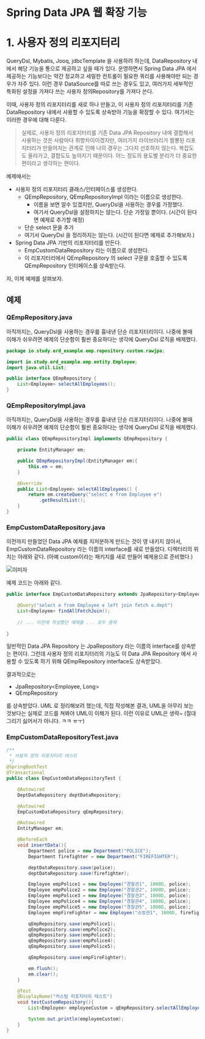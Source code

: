 # Spring Data JPA 웹 확장 기능

# 1. 사용자 정의 리포지터리

QueryDsl, Mybatis, Jooq, jdbcTemplate 을 사용하려 하는데, DataRepository 내에서 해당 기능을 통으로 제공하고 싶을 때가 있다. 운영하면서 Spring Data JPA 에서 제공하는 기능보다는 약간 정교하고 세밀한 컨트롤이 필요한 쿼리를 사용해야만 되는 경우가 자주 있다. 이런 경우 DataSource를 따로 쓰는 경우도 있고, 여러가지 세부적인 특화된 설정을 가져다 쓰는 사용자 정의Repository를 가져다 쓴다.   

  

이때, 사용자 정의 리포지터리를 새로 하나 만들고, 이 사용자 정의 리포지터리를 기존 DataRepository 내에서 사용할 수 있도록 상속받아 기능을 확장할 수 있다. 여기서는 이러한 경우에 대해 다룬다. 

> 실제로, 사용자 정의 리포지터리를 기존 Data JPA Repository 내에 결합해서 사용하는 것은 사람마다 취향차이이겠지만, 여러가지 라이브러리가 짬뽕된 리포지터리가 만들어지는 관계로 인해 나의 경우는 그다지 선호하지 않는다. 복잡도도 올라가고, 결합도도 높아지기 때문이다. 어느 정도의 용도별 분리가 더 중요한 편이라고 생각하는 편이다.  

예제에서는  

- 사용자 정의 리포지터리 클래스/인터페이스를 생성한다.
  - QEmpRepository, QEmpRepositoryImpl 이라는 이름으로 생성한다.
    - 이름을 보면 알수 있겠지만, QueryDsl을 사용하는 경우를 가정했다. 
    - 여기서 QueryDsl을 설정하지는 않는다. 단순 가정일 뿐이다. (시간이 된다면 예제로 추가할 예정)
  - 단순 select 문을 추가
  - 여기서 QueryDsl 을 정리하지는 않는다. (시간이 된다면 예제로 추가해보자.)
- Spring Data JPA 기반의 리포지터리를 만든다. 
  - EmpCustomDataRepository 라는 이름으로 생성한다.
  - 이 리포지터리에서 QEmpRepository 의 select 구문을 호출할 수 있도록 QEmpRepository 인터페이스를 상속받는다.

자, 이제 예제를 살펴보자.

## 예제

### QEmpRepository.java

아직까지는, QueryDsl을 사용하는 경우를 흉내낸 단순 리포지터리이다. 나중에 볼때 이해가 쉬우려면 예제의 단순함이 훨씬 중요하다는 생각에 QueryDsl 로직을 배제했다.

```java
package io.study.erd_example.emp.repository.custom.rawjpa;

import io.study.erd_example.emp.entity.Employee;
import java.util.List;

public interface QEmpRepository {
	List<Employee> selectAllEmployees();
}
```



### QEmpRepositoryImpl.java

아직까지는, QueryDsl을 사용하는 경우를 흉내낸 단순 리포지터리이다. 나중에 볼때 이해가 쉬우려면 예제의 단순함이 훨씬 중요하다는 생각에 QueryDsl 로직을 배제했다.

```java
public class QEmpRepositoryImpl implements QEmpRepository {

	private EntityManager em;

	public QEmpRepositoryImpl(EntityManager em){
		this.em = em;
	}

	@Override
	public List<Employee> selectAllEmployees() {
		return em.createQuery("select e from Employee e")
			.getResultList();
	}
}
```



### EmpCustomDataRepository.java

이전까지 만들었던 Data JPA 예제를 지저분하게 만드는 것이 영 내키지 않아서, EmpCustomDataRepository 라는 이름의 interface를 새로 만들었다. 디렉터리의 위치는 아래와 같다. (아예 custom이라는 패키지를 새로 만들어 예제용으로 준비했다.)

![이미자](/Users/kyle.sgjung/workspace/sgjung/study_archives/java/JPA/DataJPA-Basic/Advanced/img/CUSTOM_JPA_1.png)

예제 코드는 아래와 같다.

```java
public interface EmpCustomDataRepository extends JpaRepository<Employee, Long>, QEmpRepository {

	@Query("select e from Employee e left join fetch e.dept")
	List<Employee> findAllFetchJoin();
  
	// ... 이전에 작성했던 예제들 ... 모두 중략 
  
}
```



일반적인 Data JPA Repository 는 JpaRepository 라는 이름의 interface를 상속받는 편이다. 그런데 사용자 정의 리포지터리의 기능도 이 Data JPA Repository 에서 사용할 수 있도록 하기 위해 QEmpRepository interface도 상속받았다.  

결과적으로는 

- JpaRepository\<Employee, Long\>
- QEmpRepository

를 상속받았다. UML 로 정리해보려 했는데, 직접 작성해본 결과, UML을 아무리 보는 것보다는 실제로 코드를 쳐봐야 UML이 이해가 된다. 이런 이유로 UML은 생략~ (절대 그리기 싫어서가 아니다. ㅋㅋ ㅠㅜ)



### EmpCustomDataRepositoryTest.java

```java
/**
 * 사용자 정의 리포지터리 테스트
 */
@SpringBootTest
@Transactional
public class EmpCustomDataRepositoryTest {

	@Autowired
	DeptDataRepository deptDataRepository;

	@Autowired
	EmpCustomDataRepository qEmpRepository;

	@Autowired
	EntityManager em;

	@BeforeEach
	void insertData(){
		Department police = new Department("POLICE");
		Department firefighter = new Department("FIREFIGHTER");

		deptDataRepository.save(police);
		deptDataRepository.save(firefighter);

		Employee empPolice1 = new Employee("경찰관1", 1000D, police);
		Employee empPolice2 = new Employee("경찰관2", 1000D, police);
		Employee empPolice3 = new Employee("경찰관3", 1000D, police);
		Employee empPolice4 = new Employee("경찰관4", 1000D, police);
		Employee empPolice5 = new Employee("경찰관5", 1000D, police);
		Employee empFireFighter = new Employee("소방관1", 1000D, firefighter);

		qEmpRepository.save(empPolice1);
		qEmpRepository.save(empPolice2);
		qEmpRepository.save(empPolice3);
		qEmpRepository.save(empPolice4);
		qEmpRepository.save(empPolice5);

		qEmpRepository.save(empFireFighter);

		em.flush();
		em.clear();
	}

	@Test
	@DisplayName("커스텀 리포지터리 테스트")
	void testCustomRepository(){
		List<Employee> employeeCustom = qEmpRepository.selectAllEmployees();

		System.out.println(employeeCustom);
	}
}
```

